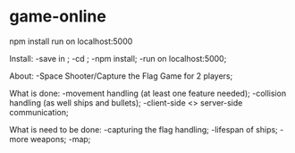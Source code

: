 # game-online
 npm install 
 run on localhost:5000

Install:
-save in <yourfolder>;
-cd <yourfolder>;
-npm install;
-run on localhost:5000;

About: 
-Space Shooter/Capture the Flag Game for 2 players;

What is done: 
-movement handling (at least one feature needed);
-collision handling (as well ships and bullets);
-client-side <> server-side communication;

What is need to be done:
-capturing the flag handling;
-lifespan of ships;
-more weapons;
-map;
